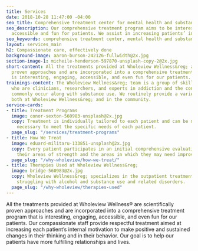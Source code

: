 ```yaml
---
title: Services
date: 2018-10-28 11:47:00 -04:00
seo_title: Comprehensive treatment center for mental health and substance abuse NY
seo_description: Our comprehensive treatment program aims to be interesting, engaging,
  accessible and fun for patients. We assist in increasing patients’ internal motivation.
seo_keywords: comprehensive treatment center, mental health and substance abuse ny
layout: services_main
h2: Compassionate care, effectively done
background-image: aaron-burson-242126-fullwidth@2x.jpg
section-image-1: micheile-henderson-597870-unsplash-copy-2@2x.jpg
short-content: All the treatments provided at Wholeview Wellness&reg; are scientifically
  proven approaches and are incorporated into a comprehensive treatment program that
  is interesting, engaging, accessible, and even fun for our patients.
trainings-content: The Wholeview Wellness&reg; team is a group of skilled psychologists
  who are clinicians, researchers, and experts in addiction and the conditions that
  commonly occur along with substance use. We routinely provide a variety of trainings
  both at Wholeview Wellness&reg; and in the community.
service-cards:
- title: Treatment Programs
  image: conor-sexton-560983-unsplash@2x.jpg
  copy: Treatment is individually tailored to each patient and can be modified as
    necessary to meet the specific needs of each patient.
  page_slug: "/services/treatment-programs"
- title: How We Treat
  image: eduard-militaru-133851-unsplash@2x.jpg
  copy: Every patient participates in an initial comprehensive evaluation to determine
    their areas of strength and the areas in which they may need improvement and support.
  page_slug: "/why-wholeview/how-we-treat/"
- title: Therapies Used at Wholeview Wellness&reg;
  image: bridge-560983@2x.jpg
  copy: Wholeview Wellness&reg; specializes in the outpatient treatment of people
    struggling with alcohol and substance use and related disorders.
  page_slug: "/why-wholeview/therapies-used"
---
```


All the treatments provided at Wholeview Wellness&reg; are scientifically proven approaches and are incorporated into a comprehensive treatment program that is interesting, engaging, accessible, and even fun for our patients.  Our compassionate staff provide respectful treatment aimed at increasing each patient’s internal motivation to make positive and sustained changes in their thinking and in their behavior.  Our goal is to help our patients have more fulfilling relationships and lives.
